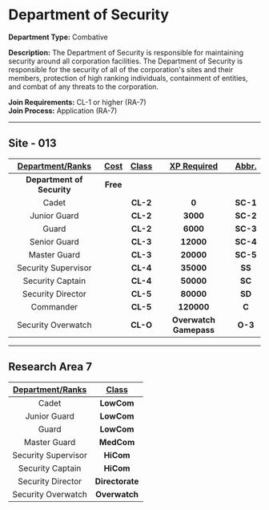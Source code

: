 # Department of Security

**Department Type:** Combative

**Description:** The Department of Security is responsible for maintaining security around all corporation facilities. The Department of Security is responsible for the security of all of the corporation's sites and their members, protection of high ranking individuals, containment of entities, and combat of any threats to the corporation.

**Join Requirements:** CL-1 or higher (RA-7)  
**Join Process:** Application (RA-7)

---

## Site - 013

| **<ins>Department/Ranks</ins>** | **<ins>Cost</ins>** | **<ins>Class</ins>** | **<ins>XP Required</ins>** | **<ins>Abbr.</ins>** |
|:---:|:---:|:---:|:---:|:---:|
| **Department of Security** | **Free** |  |  |  |
| Cadet |  | **CL-2** | **0** | **SC-1** |
| Junior Guard |  | **CL-2** | **3000** | **SC-2** |
| Guard |  | **CL-2** | **6000** | **SC-3** |
| Senior Guard |  | **CL-3** | **12000** | **SC-4** |
| Master Guard |  | **CL-3** | **20000** | **SC-5** |
| Security Supervisor |  | **CL-4** | **35000** | **SS** |
| Security Captain |  | **CL-4** | **50000** | **SC** |
| Security Director |  | **CL-5** | **80000** | **SD** |
| Commander |  | **CL-5** | **120000** | **C** |
| Security Overwatch |  | **CL-O** | **Overwatch Gamepass** | **O-3** |

---

## Research Area 7
| **<ins>Department/Ranks</ins>** | **<ins>Class</ins>** |
|:---:|:---:|
| Cadet | **LowCom** |
| Junior Guard | **LowCom** |
| Guard | **LowCom** |
| Master Guard | **MedCom** |
| Security Supervisor | **HiCom** |
| Security Captain | **HiCom** |
| Security Director | **Directorate** |
| Security Overwatch | **Overwatch** |
